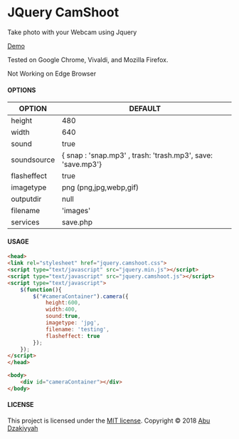 # JQuery CamShoot
Take photo with your Webcam using Jquery

[Demo](https://cyberzilla.github.io/jquery-camshoot/demo.html)

Tested on Google Chrome, Vivaldi, and Mozilla Firefox. 

Not Working on Edge Browser

#### OPTIONS 

| OPTION     | DEFAULT                                       |
|-----------------|------------------------------------------------|
| height  | 480                   |
| width            | 640              |
| sound    | true                    |
| soundsource         |  { snap : 'snap.mp3' , trash: 'trash.mp3', save: 'save.mp3'}                   |
| flasheffect    | true                       |
| imagetype       | png (png,jpg,webp,gif)|
| outputdir             | null                |
| filename       | 'images'                             |
| services            | save.php                            |

#### USAGE

```html
<head>
<link rel="stylesheet" href="jquery.camshoot.css">
<script type="text/javascript" src="jquery.min.js"></script>
<script type="text/javascript" src="jquery.camshoot.js"></script>
<script type="text/javascript">
    $(function(){
        $("#cameraContainer").camera({
            height:600,
            width:400,
            sound:true,
            imagetype: 'jpg',
            filename: 'testing',
            flasheffect: true
        });
    });
</script>
</head>

<body>
    <div id="cameraContainer"></div>
</body>

```

#### LICENSE

This project is licensed under the [MIT license](http://opensource.org/licenses/MIT). Copyright © 2018 [Abu Dzakiyyah](https://abu.dzakiyyah.com)
